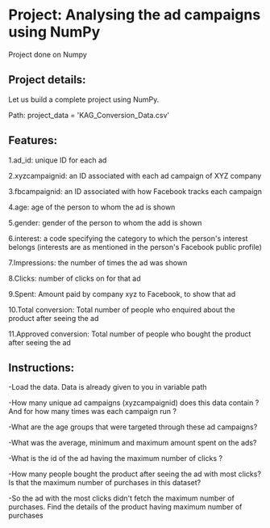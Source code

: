 # Project: Analysing the ad campaigns using NumPy

Project done on Numpy

## Project details:

Let us build a complete project using NumPy.

Path: project_data = 'KAG_Conversion_Data.csv'

## Features:

1.ad_id: unique ID for each ad

2.xyzcampaignid: an ID associated with each ad campaign of XYZ company

3.fbcampaignid: an ID associated with how Facebook tracks each campaign

4.age: age of the person to whom the ad is shown

5.gender: gender of the person to whom the add is shown

6.interest: a code specifying the category to which the person's interest belongs (interests are as mentioned in the person's Facebook public profile)

7.Impressions: the number of times the ad was shown

8.Clicks: number of clicks on for that ad

9.Spent: Amount paid by company xyz to Facebook, to show that ad

10.Total conversion: Total number of people who enquired about the product after seeing the ad

11.Approved conversion: Total number of people who bought the product after seeing the ad

## Instructions:

-Load the data. Data is already given to you in variable path

-How many unique ad campaigns (xyzcampaignid) does this data contain ? And for how many times was each campaign run ?

-What are the age groups that were targeted through these ad campaigns?

-What was the average, minimum and maximum amount spent on the ads?

-What is the id of the ad having the maximum number of clicks ?

-How many people bought the product after seeing the ad with most clicks? Is that the maximum number of purchases in this dataset?

-So the ad with the most clicks didn't fetch the maximum number of purchases. Find the details of the product having maximum number of purchases
